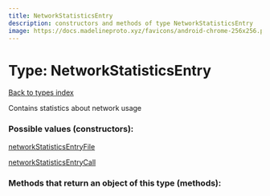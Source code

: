 ```yaml
---
title: NetworkStatisticsEntry
description: constructors and methods of type NetworkStatisticsEntry
image: https://docs.madelineproto.xyz/favicons/android-chrome-256x256.png
---
```

# Type: NetworkStatisticsEntry  
[Back to types index](index.md)



Contains statistics about network usage

### Possible values (constructors):

[networkStatisticsEntryFile](../constructors/networkStatisticsEntryFile.md)  

[networkStatisticsEntryCall](../constructors/networkStatisticsEntryCall.md)  



### Methods that return an object of this type (methods):



